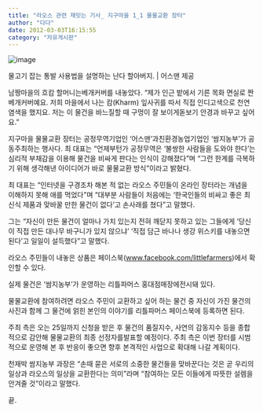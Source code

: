 ```yaml
---
title: "라오스 관련 재밋는 기사_ 지구마을 1_1 물물교환 장터"
author: "다다"
date: 2012-03-03T16:15:55
category: "자유게시판"
---
```


![image](/files/attach/news/2012/03/01/khan_f7YAQ5.jpg)

물고기 잡는 통발 사용법을 설명하는 난다 할아버지. | 어스맨 제공

남짱마을의 흐캄 할머니는베개커버를 내놓았다. “제가 인근 밭에서 기른 목화 면실로 짠베개커버예요. 저희 마을에서 나는 캄(Kharm) 잎사귀를 따서 직접 인디고색으로 천연염색을 했지요. 저는 이 물건을 바느질할 때 구멍이 잘 보이게돋보기 안경과 바꾸고 싶어요.”

지구마을 물물교환 장터는 공정무역기업인 ‘어스맨’과친환경농업기업인 ‘쌈지농부’가 공동주최하는 행사다. 최 대표는 “언제부턴가 공정무역은 ‘불쌍한 사람들을 도와야 한다’는 심리적 부채감을 이용해 물건을 비싸게 판다는 인식이 강해졌다”며 “그런 한계를 극복하기 위해 생각해낸 아이디어가 바로 물물교환 방식”이라고 밝혔다.

최 대표는 “인터넷을 구경조차 해본 적 없는 라오스 주민들이 온라인 장터라는 개념을 이해하지 못해 애를 먹었다”며 “대부분 사람들이 처음에는 ‘한국인들의 비싸고 좋은 최신식 제품과 맞바꿀 만한 물건이 없다’고 손사래를 쳤다”고 말했다.

그는 “자신이 만든 물건이 얼마나 가치 있는지 전혀 깨닫지 못하고 있는 그들에게 ‘당신이 직접 만든 대나무 바구니가 있지 않으냐’ ‘직접 담근 바나나 생강 위스키를 내놓으면 된다’고 일일이 설득했다”고 말했다.

라오스 주민들이 내놓은 상품은 페이스북(www.facebook.com/littlefarmers)에서 확인할 수 있다.

실제 물건은 ‘쌈지농부’가 운영하는 리틀파머스 홍대점매장에전시돼 있다.

물물교환에 참여하려면 라오스 주민이 교환하고 싶어 하는 물건 중 자신이 가진 물건의사진과 함께 그 물건에 얽힌 본인의 이야기를 리틀파머스 페이스북에 등록하면 된다.

주최 측은 오는 25일까지 신청을 받은 후 물건의 품질지수, 사연의 감동지수 등을 종합적으로 감안해 물물교환의 최종 선정자를발표할 예정이다. 주최 측은 이번 장터를 시범적으로 운영해 본 후 반응이 좋으면 향후 본격적인 사업으로 확대해 나갈 계획이다.

천재박 쌈지농부 과장은 “손때 묻은 서로의 소중한 물건들을 맞바꾼다는 것은 곧 우리의 일상과 라오스의 일상을 교환한다는 의미”라며 “참여하는 모든 이들에게 따뜻한 설렘을 안겨줄 것”이라고 말했다.

끝.
